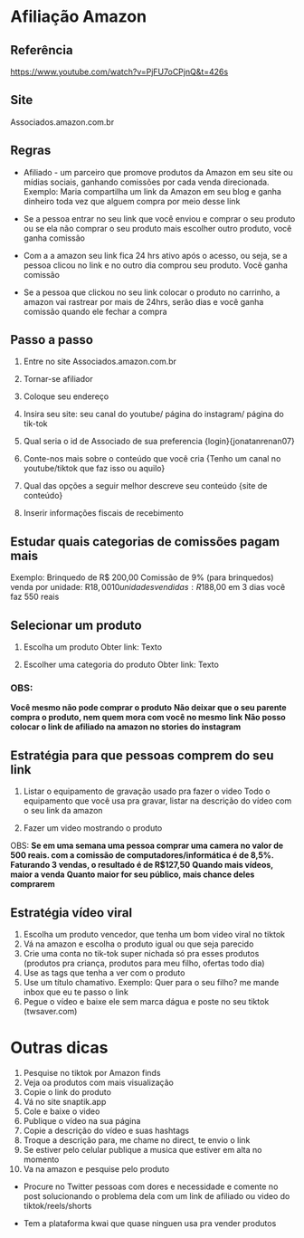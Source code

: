 # Afiliação Amazon

## Referência

https://www.youtube.com/watch?v=PjFU7oCPjnQ&t=426s

## Site

Associados.amazon.com.br

## Regras

- Afiliado - um parceiro que promove produtos da Amazon em seu site ou mídias sociais, ganhando comissões por cada venda direcionada. Exemplo: Maria compartilha um link da Amazon em seu blog e ganha dinheiro toda vez que alguem compra por meio desse link

- Se a pessoa entrar no seu link que você enviou e comprar o seu produto ou se ela  não comprar o seu produto mais escolher outro produto, você ganha comissão

- Com a a amazon seu link fica 24 hrs ativo após o acesso, ou seja, se a pessoa clicou no link e no outro dia comprou seu produto. Você ganha comissão

- Se a pessoa que clickou no seu link colocar o produto no carrinho, a amazon vai rastrear por mais de 24hrs, serão dias e você ganha comissão quando ele fechar a compra

## Passo a passo

1. Entre no site Associados.amazon.com.br

2. Tornar-se afiliador

3. Coloque seu endereço

4. Insira seu site: seu canal do youtube/ página do instagram/ página do tik-tok

5. Qual seria o id de Associado de sua preferencia
{login}{jonatanrenan07}

6. Conte-nos mais sobre o conteúdo que você cria
{Tenho um canal no youtube/tiktok que faz isso ou aquilo}

7. Qual das opções a seguir melhor descreve seu conteúdo
{site de conteúdo}

8. Inserir informações fiscais de recebimento

## Estudar quais categorias de comissões pagam mais

Exemplo: Brinquedo de R$ 200,00
Comissão de 9% (para brinquedos)
venda por unidade: R$18,00
10 unidades vendidas: R$188,00
em 3 dias você faz 550 reais

## Selecionar um produto

1. Escolha um produto
Obter link: Texto

2. Escolher uma categoria do produto
Obter link: Texto

### OBS:
**Você mesmo não pode comprar o produto**
**Não deixar que o seu parente compra o produto, nem quem mora com você no mesmo link**
**Não posso colocar o link de afiliado na amazon no stories do instagram**

## Estratégia para que pessoas comprem do seu link

1. Listar o equipamento de gravação usado pra fazer o video 
Todo o equipamento que você usa pra gravar, listar na descrição do vídeo com o seu link da amazon

2. Fazer um video mostrando o produto


OBS:
**Se em uma semana uma pessoa comprar uma camera no valor de 500 reais. com a comissão de computadores/informática é de 8,5%. Faturando 3 vendas, o resultado é de R$127,50**
**Quando mais vídeos, maior a venda**
**Quanto maior for seu público, mais chance deles comprarem**


## Estratégia vídeo viral

1. Escolha um produto vencedor, que tenha um bom video viral no tiktok
2. Vá na amazon e escolha o produto igual ou que seja parecido
3. Crie uma conta no tik-tok super nichada só pra esses produtos (produtos pra criança, produtos para meu filho, ofertas todo dia)
4. Use as tags que tenha a ver com o produto
5. Use um título chamativo. Exemplo: Quer para o seu filho? me mande inbox que eu te passo o link
6. Pegue o vídeo e baixe ele sem marca dágua e poste no seu tiktok (twsaver.com)

# Outras dicas

1. Pesquise no tiktok por Amazon finds
2. Veja oa produtos com mais visualização 
3. Copie o link do produto
4. Vá no site snaptik.app
5. Cole e baixe o video
6. Publique o vídeo na sua página 
7. Copie a descrição do vídeo e suas hashtags
8. Troque a descrição para, me chame no direct, te envio o link 
9. Se estiver pelo celular publique a musica que estiver em alta no momento
10. Va na amazon e pesquise pelo produto 

- Procure no Twitter pessoas com dores e necessidade e comente no post solucionando o problema dela com um link de afiliado ou video do tiktok/reels/shorts

- Tem a plataforma kwai que quase ninguen usa pra vender produtos